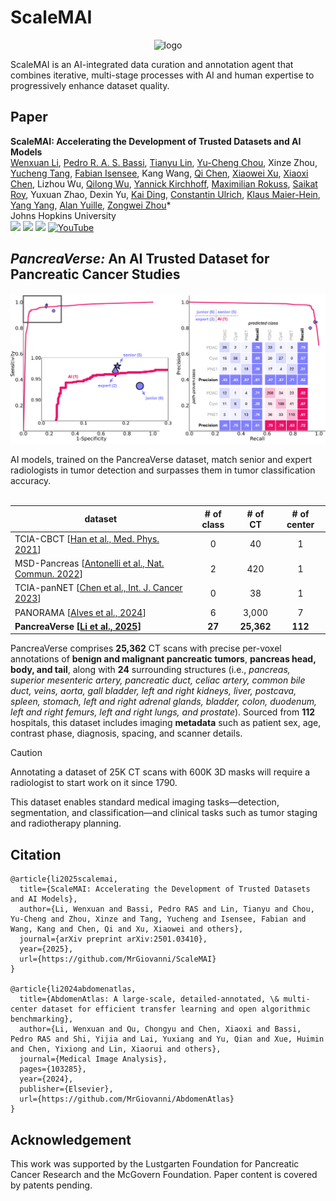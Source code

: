 # ScaleMAI

<div align="center">
 
![logo](document/fig_scalemai_agent.jpg)
</div>
ScaleMAI is an AI-integrated data curation and annotation agent that combines iterative, multi-stage processes with AI and human expertise to progressively enhance dataset quality.

## Paper

<b>ScaleMAI: Accelerating the Development of Trusted Datasets and AI Models</b> <br/>
[Wenxuan Li](https://scholar.google.com/citations?hl=en&user=tpNZM2YAAAAJ), [Pedro R. A. S. Bassi](https://scholar.google.com/citations?user=NftgL6gAAAAJ), [Tianyu Lin](https://scholar.google.com/citations?user=eHJYs-IAAAAJ&hl=zh-CN), [Yu-Cheng Chou](https://scholar.google.com.tw/citations?user=YVNRBTcAAAAJ&hl), Xinze Zhou, [Yucheng Tang](https://scholar.google.com/citations?user=0xheliUAAAAJ&hl=en), [Fabian Isensee](https://scholar.google.com/citations?user=PjerEe4AAAAJ&hl=en), Kang Wang, [Qi Chen](https://scholar.google.com/citations?user=4Q5gs2MAAAAJ&hl=en), [Xiaowei Xu](https://scholar.google.com.hk/citations?user=1vVgUeQAAAAJ&hl=zh-CN), [Xiaoxi Chen](https://scholar.google.com/citations?user=FQ53_nAAAAAJ&hl=zh-CN), Lizhou Wu, [Qilong Wu](https://scholar.google.com/citations?user=xrWDBjcAAAAJ&hl=zh-CN), [Yannick Kirchhoff](https://scholar.google.de/citations?user=nfvjwmkAAAAJ&hl=de), [Maximilian Rokuss](https://scholar.google.de/citations?user=u2cX-YAAAAAJ&hl=de), [Saikat Roy](https://scholar.google.de/citations?user=dSs0DfoAAAAJ&hl=de), Yuxuan Zhao, Dexin Yu, [Kai Ding](https://scholar.google.com/citations?user=OvpsAYgAAAAJ&hl=en), [Constantin Ulrich](https://scholar.google.de/citations?user=PtkCbCwAAAAJ&hl=de), [Klaus Maier-Hein](https://scholar.google.de/citations?user=oCrBpVMAAAAJ&hl=de), [Yang Yang](https://scholar.google.com/citations?user=6XsJUBIAAAAJ&hl=en), [Alan Yuille](https://www.cs.jhu.edu/~ayuille/), [Zongwei Zhou](https://www.zongweiz.com/)* <br/>
Johns Hopkins University <br/>
<a href='https://www.zongweiz.com/dataset'><img src='https://img.shields.io/badge/Project-Page-Green'></a> <a href='https://www.cs.jhu.edu/~zongwei/publication/li2025scalemai.pdf'><img src='https://img.shields.io/badge/Paper-PDF-purple'></a> <a href='document/rsna2024_slides.pdf'><img src='https://img.shields.io/badge/Slides-2024-orange'></a> [![YouTube](https://badges.aleen42.com/src/youtube.svg)](https://youtu.be/5ByuftwmF7w)

## *PancreaVerse:* An AI Trusted Dataset for Pancreatic Cancer Studies

<div align="center">
 
![logo](document/fig_reader_study_tumor_detection.jpg)
</div>
AI models, trained on the PancreaVerse dataset, match senior and expert radiologists in tumor detection and surpasses them in tumor classification accuracy. <br/><br/>


| **dataset** | **# of class** | **# of CT** | **# of center** |
|-----------|:--------:|:---------:|:---------:|
| TCIA-CBCT [[Han et al., Med. Phys. 2021](https://pubmed.ncbi.nlm.nih.gov/33905539/)] | 0 | 40 | 1 |
| MSD-Pancreas [[Antonelli et al., Nat. Commun. 2022](https://www.nature.com/articles/s41467-022-30695-9.pdf)] | 2 | 420 | 1 |
| TCIA-panNET [[Chen et al., Int. J. Cancer 2023](https://pubmed.ncbi.nlm.nih.gov/36111424/)] | 0 | 38 | 1 |
| PANORAMA [[Alves et al., 2024](https://panorama.grand-challenge.org)] | 6 | 3,000 | 7 |
| **PancreaVerse [[Li et al., 2025](https://www.cs.jhu.edu/~zongwei/publication/li2025scalemai.pdf)]**  | **27** | **25,362** | **112** |

PancreaVerse comprises **25,362** CT scans with precise per-voxel annotations of **benign and malignant pancreatic tumors**, **pancreas head, body, and tail**, along with **24** surrounding structures (i.e., *pancreas, superior mesenteric artery, pancreatic duct, celiac artery, common bile duct, veins, aorta, gall bladder, left and right kidneys, liver, postcava, spleen, stomach, left and right adrenal glands, bladder, colon, duodenum, left and right femurs, left and right lungs, and prostate*). Sourced from **112** hospitals, this dataset includes imaging **metadata** such as patient sex, age, contrast phase, diagnosis, spacing, and scanner details. 

> [!CAUTION]
> Annotating a dataset of 25K CT scans with 600K 3D masks will require a radiologist to start work on it since 1790.

This dataset enables standard medical imaging tasks—detection, segmentation, and classification—and clinical tasks such as tumor staging and radiotherapy planning.

## Citation

```
@article{li2025scalemai,
  title={ScaleMAI: Accelerating the Development of Trusted Datasets and AI Models},
  author={Li, Wenxuan and Bassi, Pedro RAS and Lin, Tianyu and Chou, Yu-Cheng and Zhou, Xinze and Tang, Yucheng and Isensee, Fabian and Wang, Kang and Chen, Qi and Xu, Xiaowei and others},
  journal={arXiv preprint arXiv:2501.03410},
  year={2025},
  url={https://github.com/MrGiovanni/ScaleMAI}
}

@article{li2024abdomenatlas,
  title={AbdomenAtlas: A large-scale, detailed-annotated, \& multi-center dataset for efficient transfer learning and open algorithmic benchmarking},
  author={Li, Wenxuan and Qu, Chongyu and Chen, Xiaoxi and Bassi, Pedro RAS and Shi, Yijia and Lai, Yuxiang and Yu, Qian and Xue, Huimin and Chen, Yixiong and Lin, Xiaorui and others},
  journal={Medical Image Analysis},
  pages={103285},
  year={2024},
  publisher={Elsevier},
  url={https://github.com/MrGiovanni/AbdomenAtlas}
}
```

## Acknowledgement

This work was supported by the Lustgarten Foundation for Pancreatic Cancer Research and the McGovern Foundation. Paper content is covered by patents pending.
